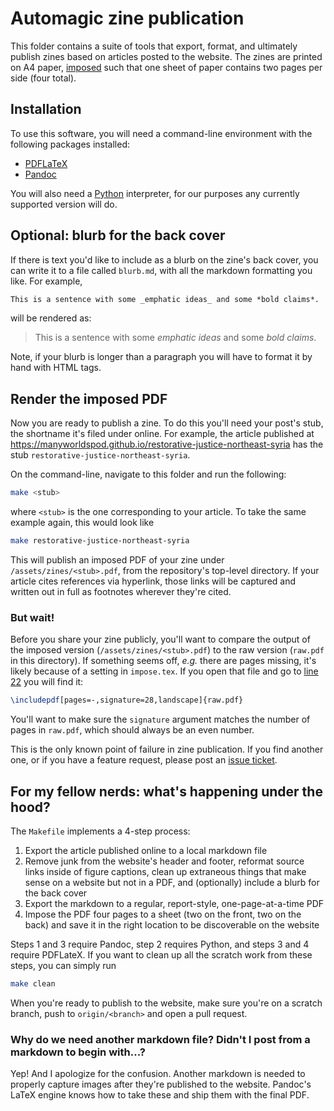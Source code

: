 # Automagic zine publication

This folder contains a suite of tools that export, format, and ultimately
publish zines based on articles posted to the website. The zines are printed
on A4 paper, [imposed](https://en.wikipedia.org/wiki/Imposition) such that one
sheet of paper contains two pages per side (four total).

## Installation

To use this software, you will need a command-line environment with the
following packages installed:

* [PDFLaTeX](https://www.latex-project.org/get/)
* [Pandoc](https://pandoc.org/installing.html)

You will also need a [Python](https://www.python.org/) interpreter, for our
purposes any currently supported version will do.

## Optional: blurb for the back cover

If there is text you'd like to include as a blurb on the zine's back cover, you
can write it to a file called `blurb.md`, with all the markdown formatting you
like. For example,


```markdown
This is a sentence with some _emphatic ideas_ and some *bold claims*.
```

will be rendered as:

> This is a sentence with some _emphatic ideas_ and some *bold claims*.

Note, if your blurb is longer than a paragraph you will have to format it by
hand with HTML tags.

## Render the imposed PDF

Now you are ready to publish a zine. To do this you'll need your post's stub,
the shortname it's filed under online. For example, the article published at
https://manyworldspod.github.io/restorative-justice-northeast-syria has the
stub `restorative-justice-northeast-syria`.

On the command-line, navigate to this folder and run the following:

```bash
make <stub>
```

where `<stub>` is the one corresponding to your article. To take the same
example again, this would look like

```bash
make restorative-justice-northeast-syria
```

This will publish an imposed PDF of your zine under `/assets/zines/<stub>.pdf`,
from the repository's top-level directory. If your article cites references
via hyperlink, those links will be captured and written out in full as
footnotes wherever they're cited.

### But wait!

Before you share your zine publicly, you'll want to compare the output of the
imposed version (`/assets/zines/<stub>.pdf`) to the raw version (`raw.pdf` in
this directory). If something seems off, _e.g._ there are pages missing, it's
likely because of a setting in `impose.tex`. If you open that file and go to
[line 22](https://github.com/manyworldspod/manyworldspod.github.io/blob/main/_zines/impose.tex#L22)
you will find it:

```tex
\includepdf[pages=-,signature=28,landscape]{raw.pdf}
```

You'll want to make sure the `signature` argument matches the number of pages
in `raw.pdf`, which should always be an even number.

This is the only known point of failure in zine publication. If you find
another one, or if you have a feature request, please post an
[issue ticket](https://github.com/manyworldspod/manyworldspod.github.io/issues).

## For my fellow nerds: what's happening under the hood?

The `Makefile` implements a 4-step process:

1. Export the article published online to a local markdown file
2. Remove junk from the website's header and footer, reformat source links
   inside of figure captions, clean up extraneous things that make sense on
   a website but not in a PDF, and (optionally) include a blurb for the back
   cover
3. Export the markdown to a regular, report-style, one-page-at-a-time PDF
4. Impose the PDF four pages to a sheet (two on the front, two on the back)
   and save it in the right location to be discoverable on the website

Steps 1 and 3 require Pandoc, step 2 requires Python, and steps 3 and 4 require
PDFLateX. If you want to clean up all the scratch work from these steps, you
can simply run

```bash
make clean
```

When you're ready to publish to the website, make sure you're on a scratch
branch, push to `origin/<branch>` and open a pull request.

### Why do we need another markdown file? Didn't I post from a markdown to begin with...?

Yep! And I apologize for the confusion. Another markdown is needed to properly
capture images after they're published to the website. Pandoc's LaTeX engine
knows how to take these and ship them with the final PDF.
